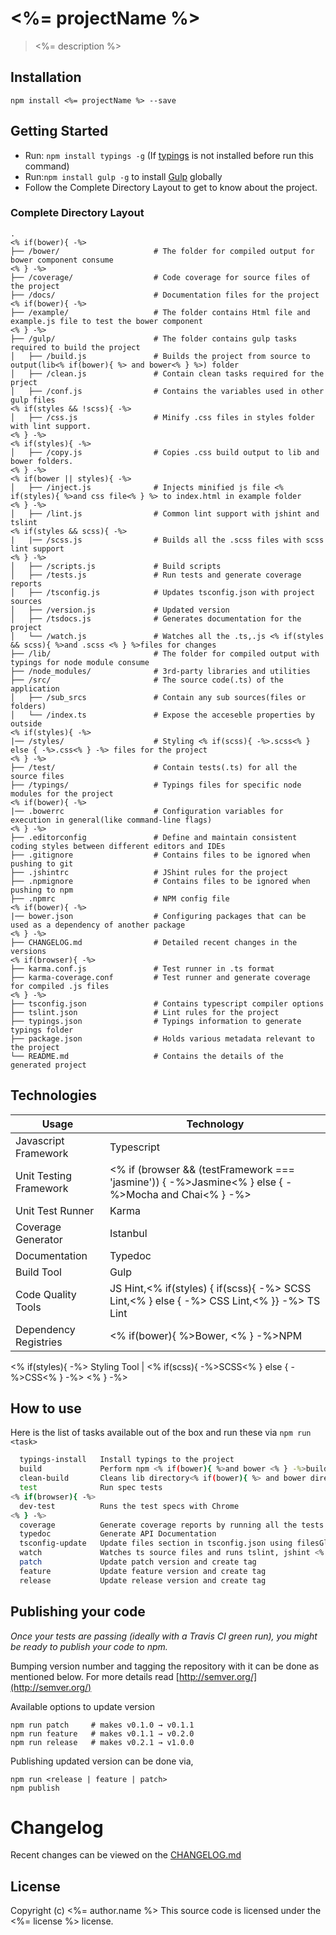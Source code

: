 # <%= projectName %> 
> <%= description %>

## Installation

```
npm install <%= projectName %> --save
```

## Getting Started

* Run: `npm install typings -g` (If [typings](https://www.npmjs.com/package/typings) is not installed before run this command)
* Run:`npm install gulp -g` to install [Gulp](https://www.npmjs.com/package/gulp) globally
* Follow the Complete Directory Layout to get to know about the project.

### Complete Directory Layout

```
.
<% if(bower){ -%>
├── /bower/                     # The folder for compiled output for bower component consume
<% } -%>
├── /coverage/                  # Code coverage for source files of the project
├── /docs/                      # Documentation files for the project
<% if(bower){ -%>
├── /example/                   # The folder contains Html file and example.js file to test the bower component
<% } -%>
├── /gulp/                      # The folder contains gulp tasks required to build the project
│   ├── /build.js               # Builds the project from source to output(lib<% if(bower){ %> and bower<% } %>) folder
│   ├── /clean.js               # Contain clean tasks required for the prject
│   ├── /conf.js                # Contains the variables used in other gulp files
<% if(styles && !scss){ -%>
│   ├── /css.js                 # Minify .css files in styles folder with lint support.
<% } -%>
<% if(styles){ -%>
│   ├── /copy.js                # Copies .css build output to lib and bower folders.
<% } -%>
<% if(bower || styles){ -%>
│   ├── /inject.js              # Injects minified js file <% if(styles){ %>and css file<% } %> to index.html in example folder
<% } -%>
│   ├── /lint.js                # Common lint support with jshint and tslint
<% if(styles && scss){ -%>
|   |── /scss.js                # Builds all the .scss files with scss lint support
<% } -%>
│   ├── /scripts.js             # Build scripts
│   ├── /tests.js               # Run tests and generate coverage reports
│   ├── /tsconfig.js            # Updates tsconfig.json with project sources
│   ├── /version.js             # Updated version
│   ├── /tsdocs.js              # Generates documentation for the project
│   └── /watch.js               # Watches all the .ts,.js <% if(styles && scss){ %>and .scss <% } %>files for changes
├── /lib/                       # The folder for compiled output with typings for node module consume
├── /node_modules/              # 3rd-party libraries and utilities
├── /src/                       # The source code(.ts) of the application
│   ├── /sub_srcs               # Contain any sub sources(files or folders)
│   └── /index.ts               # Expose the acceseble properties by outside
<% if(styles){ -%>
|── /styles/                    # Styling <% if(scss){ -%>.scss<% } else { -%>.css<% } -%> files for the project
<% } -%>
├── /test/                      # Contain tests(.ts) for all the source files
├── /typings/                   # Typings files for specific node modules for the project
<% if(bower){ -%>
|── .bowerrc                    # Configuration variables for execution in general(like command-line flags)
<% } -%>
├── .editorconfig               # Define and maintain consistent coding styles between different editors and IDEs
├── .gitignore                  # Contains files to be ignored when pushing to git
├── .jshintrc                   # JShint rules for the project
├── .npmignore                  # Contains files to be ignored when pushing to npm
├── .npmrc                      # NPM config file
<% if(bower){ -%>
|── bower.json                  # Configuring packages that can be used as a dependency of another package
<% } -%>
├── CHANGELOG.md                # Detailed recent changes in the versions 
<% if(browser){ -%>
├── karma.conf.js               # Test runner in .ts format
├── karma-coverage.conf         # Test runner and generate coverage for compiled .js files
<% } -%>
├── tsconfig.json               # Contains typescript compiler options
├── tslint.json                 # Lint rules for the project
├── typings.json                # Typings information to generate typings folder
├── package.json                # Holds various metadata relevant to the project
└── README.md                   # Contains the details of the generated project
```

## Technologies

Usage          	            | Technology
--------------------------	| --------------------------
Javascript Framework        | Typescript
Unit Testing Framework     	| <% if (browser && (testFramework === 'jasmine')) { -%>Jasmine<% } else { -%>Mocha and Chai<% } -%>
Unit Test Runner           	| Karma
Coverage Generator         	| Istanbul
Documentation              	| Typedoc
Build Tool                	| Gulp
Code Quality Tools         	| JS Hint,<% if(styles) { if(scss){ -%> SCSS Lint,<% } else { -%> CSS Lint,<% }} -%> TS Lint
Dependency Registries      	| <% if(bower){ %>Bower, <% } -%>NPM
<% if(styles){ -%>
Styling Tool            	  | <% if(scss){ -%>SCSS<% } else { -%>CSS<% } -%>
<% } -%>

## How to use

Here is the list of tasks available out of the box and run these via `npm run <task>`
```sh
  typings-install   Install typings to the project
  build             Perform npm <% if(bower){ %>and bower <% } -%>build
  clean-build       Cleans lib directory<% if(bower){ %> and bower directory<% } %>
  test              Run spec tests
<% if(browser){ -%>  
  dev-test          Runs the test specs with Chrome
<% } -%>
  coverage          Generate coverage reports by running all the tests via karma
  typedoc           Generate API Documentation
  tsconfig-update   Update files section in tsconfig.json using filesGlob entries
  watch             Watches ts source files and runs tslint, jshint <% if(styles && scss){ -%>and scss-lint <% } else if(styles && !scss){ -%>and csslint <% } -%>on change
  patch             Update patch version and create tag
  feature           Update feature version and create tag
  release           Update release version and create tag
```

## Publishing your code

*Once your tests are passing (ideally with a Travis CI green run), you might be ready to publish your code to npm.*

Bumping version number and tagging the repository with it can be done as mentioned below.
For more details read [http://semver.org/](http://semver.org/)
 
Available options to update version 
```  
npm run patch     # makes v0.1.0 → v0.1.1
npm run feature   # makes v0.1.1 → v0.2.0
npm run release   # makes v0.2.1 → v1.0.0
```
Publishing updated version can be done via,
```
npm run <release | feature | patch>
npm publish
```

# Changelog
Recent changes can be viewed on the [CHANGELOG.md](CHANGELOG.md)

## License

Copyright (c) <%= author.name %>
This source code is licensed under the <%= license %> license.
